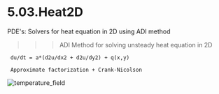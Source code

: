 # 5.03.Heat2D
PDE's: Solvers for heat equation in 2D using ADI method

 >>> ADI Method for solving unsteady heat equation in 2D
 
     du/dt = a*(d2u/dx2 + d2u/dy2) + q(x,y) 
     
     Approximate factorization + Crank-Nicolson
     

![temperature_field](https://cloud.githubusercontent.com/assets/15114859/10853657/29f2ab68-7f05-11e5-8b74-c0e68f5ebefd.png)
